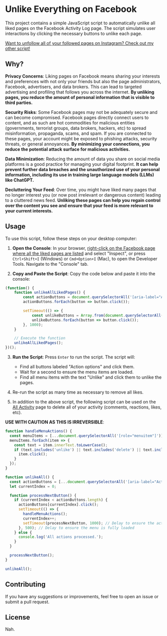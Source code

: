 # Unlike Everything on Facebook

This project contains a simple JavaScript script to automatically unlike all liked pages on the Facebook Activity Log page. The script simulates user interactions by clicking the necessary buttons to unlike each page.

[Want to unfollow all of your followed pages on Instagram? Check out my other script!](https://github.com/tyrtles/Unfollow-Everyone-on-Instagram/blob/main/README.md)

## Why?

**Privacy Concerns**: Liking pages on Facebook means sharing your interests and preferences with not only your friends but also the page administrators, Facebook, advertisers, and data brokers. This can lead to targeted advertising and profiling that follows you across the internet. **By unliking pages, you reduce the amount of personal information that is visible to third parties.**

**Security Risks**: Some Facebook pages may not be adequately secure and can become compromised. Facebook pages directly connect users to content, and as such are hot commodities for malicious entities (governments, terrorist groups, data brokers, hackers, etc) to spread misinformation, propaganda, scams, and spam. If you are connected to these pages, your account might be exposed to phishing attacks, security threats, or general annoyances. **By minimizing your connections, you reduce the potential attack surface for malicious activities.**

**Data Minimization**: Reducing the amount of data you share on social media platforms is a good practice for managing your digital footprint. **It can help prevent further data breaches and the unauthorized use of your personal information, including its use in training large language models (LLMs) like ChatGPT.**

**Decluttering Your Feed**: Over time, you might have liked many pages that no longer interest you (or now post irrelevant or dangerous content) leading to a cluttered news feed. **Unliking these pages can help you regain control over the content you see and ensure that your feed is more relevant to your current interests.**

## Usage

To use this script, follow these steps on your desktop computer:

1. **Open the Console**: In your browser, [right-click on the Facebook page where all the liked pages are listed](https://www.facebook.com/usrID/allactivity?activity_history=false&category_key=LIKEDINTERESTS&manage_mode=false&should_load_landing_page=false) and select "Inspect", or press `Ctrl+Shift+I` (Windows) or `Cmd+Option+I` (Mac), to open the Developer Tools. Navigate to the "Console" tab.

2. **Copy and Paste the Script**: Copy the code below and paste it into the console:

```javascript
(function() {
    function unlikeAllLikedPages() {
        const actionButtons = document.querySelectorAll('[aria-label="Action options"]');
        actionButtons.forEach(button => button.click());

        setTimeout(() => {
            const unlikeButtons = Array.from(document.querySelectorAll('[role="menuitem"]')).filter(button => button.innerText.includes('Unlike'));
            unlikeButtons.forEach(button => button.click());
        }, 1000);
    }

    // Execute the function
    unlikeAllLikedPages();
})();
```

3. **Run the Script**: Press `Enter` to run the script. The script will:
    - Find all buttons labeled "Action options" and click them.
    - Wait for a second to ensure the menu items are loaded.
    - Find all menu items with the text "Unlike" and click them to unlike the pages.

4. Re-run the script as many time as necessary to remove all likes.

5. In addition to the above script, the following script can be used on the [All Activity](https://www.facebook.com/usrID/allactivity?activity_history=false&category_key=LIKEDINTERESTS&manage_mode=false&should_load_landing_page=false) page to delete all of your activity (comments, reactions, likes, etc).

**USE WITH CAUTION AS THIS IS IRREVERSIBLE**:

```javascript
function handleMenuActions() {
  const menuItems = [...document.querySelectorAll('[role="menuitem"]')];
  menuItems.forEach(item => {
    const text = item.innerText.toLowerCase();
    if (text.includes('unlike') || text.includes('delete') || text.includes('remove reaction')) {
      item.click();
    }
  });
}

function unlikeAll() {
  const actionButtons = [...document.querySelectorAll('[aria-label="Action options"]')];
  let currentIndex = 0;

  function processNextButton() {
    if (currentIndex < actionButtons.length) {
      actionButtons[currentIndex].click();
      setTimeout(() => {
        handleMenuActions();
        currentIndex++;
        setTimeout(processNextButton, 1000); // Delay to ensure the action is processed
      }, 500); // Delay to ensure the menu is fully loaded
    } else {
      console.log('All actions processed.');
    }
  }

  processNextButton();
}

unlikeAll();
```

## Contributing
If you have any suggestions or improvements, feel free to open an issue or submit a pull request.

## License
Nah.
